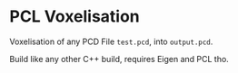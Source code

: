 # PCL Voxelisation

Voxelisation of any PCD File `test.pcd`, into `output.pcd`.<br>

Build like any other C++ build, requires Eigen and PCL tho. 
